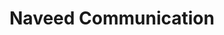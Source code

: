 ---
title: "Naveed Communication"
url: /karachi/naveed-communication-laloo-khait-block-10-liaquatabad-town-karachi-karachi-city-sindh-pakistan/
shop: shop
---